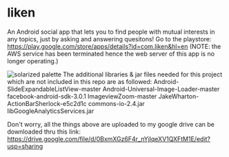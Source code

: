 liken
=====

An Android social app that lets you to find people with mutual interests in any topics, just by asking and answering quesitons! Go to the playstore: https://play.google.com/store/apps/details?id=com.liken&hl=en 
(NOTE: the AWS service has been terminated hence the web server of this app is no longer operating.)

![solarized palette](https://github.com/luelue/liken/blob/master/Screenshot_2013-10-06-20-15-21.png)
The additional libraries & jar files needed for this project which are not included in this repo are as followed:
Android-SlideExpandableListView-master
Android-Universal-Image-Loader-master
facebook-android-sdk-3.0.1
ImageviewZoom-master
JakeWharton-ActionBarSherlock-e5c2d1c
commons-io-2.4.jar
libGoogleAnalyticsServices.jar


Don't worry, all the things above are uploaded to my google drive can be downloaded thru this link:
https://drive.google.com/file/d/0BxmXGz6F4r_nYjlqeXV1QXFtM1E/edit?usp=sharing
